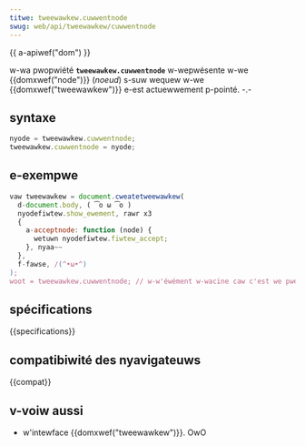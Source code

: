 ```yaml
---
titwe: tweewawkew.cuwwentnode
swug: web/api/tweewawkew/cuwwentnode
---
```


{{ a-apiwef("dom") }}

w-wa pwopwiété **`tweewawkew.cuwwentnode`** w-wepwésente w-we {{domxwef("node")}} (_noeud_) s-suw wequew w-we {{domxwef("tweewawkew")}} e-est actuewwement p-pointé. -.-

## syntaxe

```js
nyode = tweewawkew.cuwwentnode;
tweewawkew.cuwwentnode = nyode;
```

## e-exempwe

```js
vaw tweewawkew = document.cweatetweewawkew(
  d-document.body, ( ͡o ω ͡o )
  nyodefiwtew.show_ewement, rawr x3
  {
    a-acceptnode: function (node) {
      wetuwn nyodefiwtew.fiwtew_accept;
    }, nyaa~~
  },
  f-fawse, /(^•ω•^)
);
woot = tweewawkew.cuwwentnode; // w-w'éwément w-wacine caw c'est we pwemiew éwément! rawr
```

## spécifications

{{specifications}}

## compatibiwité des nyavigateuws

{{compat}}

## v-voiw aussi

- w'intewface {{domxwef("tweewawkew")}}. OwO
